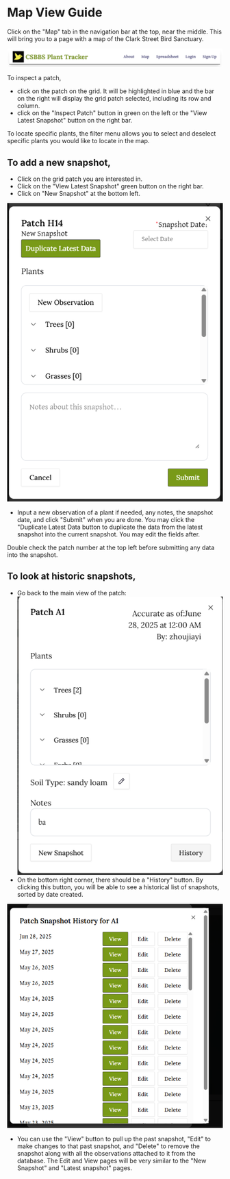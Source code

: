 # Map View Guide

Click on the "Map" tab in the navigation bar at the top, near the middle. This will bring you to a page with a map of the Clark Street Bird Sanctuary.

![image](./sign-up-images/header.png)

To inspect a patch, 
- click on the patch on the grid. It will be highlighted in blue and the bar on the right will display the grid patch selected, including its row and column.
- click on the "Inspect Patch" button in green on the left or the "View Latest Snapshot" button on the right bar.

To locate specific plants, the filter menu allows you to select and deselect specific plants you would like to locate in the map.

## To add a new snapshot,
- Click on the grid patch you are interested in.
- Click on the "View Latest Snapshot" green button on the right bar.
- Click on "New Snapshot" at the bottom left.

![image](./map-view-images/map-view-images.png)

- Input a new observation of a plant if needed, any notes, the snapshot date, and click "Submit" when you are done. You may click the "Duplicate Latest Data button to duplicate the data from the latest snapshot into the current snapshot. You may edit the fields after.

Double check the patch number at the top left before submitting any data into the snapshot.

## To look at historic snapshots,
- Go back to the main view of the patch: 
![patch main view](./map-view-images/patch-main-view.png)
- On the bottom right corner, there should be a "History" button. By clicking this button, you will be able to see a historical list of snapshots, sorted by date created.

![patch history list](./map-view-images/patch-history.png)
- You can use the "View" button to pull up the past snapshot, "Edit" to make changes to that past snapshot, and "Delete" to remove the snapshot along with all the observations attached to it from the database. The Edit and View pages will be very similar to the "New Snapshot" and "Latest snapshot" pages. 